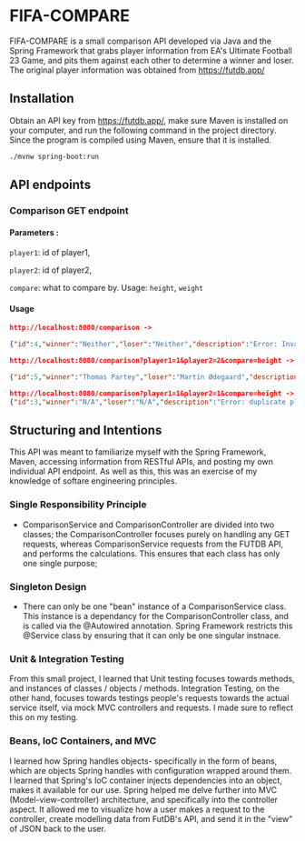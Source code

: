# FIFA-COMPARE

FIFA-COMPARE is a small comparison API developed via Java and the Spring Framework that grabs player information from EA's Ultimate Football 23 Game, and pits them against each other to determine a winner and loser. The original player information was obtained from https://futdb.app/

## Installation

Obtain an API key from https://futdb.app/, make sure Maven is installed on your computer, and run the following command in the project directory. Since the program is compiled using Maven, ensure that it is installed.

```bash
./mvnw spring-boot:run
```

## API endpoints

### Comparison GET endpoint

#### Parameters :

`player1`: id of player1,

`player2`: id of player2,

`compare`: what to compare by. Usage: `height`, `weight`

#### Usage

```JSON
http://localhost:8080/comparison -> 

{"id":4,"winner":"Neither","loser":"Neither","description":"Error: Invalid comparison operator"}
```

```JSON
http://localhost:8080/comparison?player1=1&player2=2&compare=height ->

{"id":5,"winner":"Thomas Partey","loser":"Martin Ødegaard","description":"Thomas Partey is 7 cm taller then Martin Ødegaard."}
```

```JSON
http://localhost:8080/comparison?player1=1&player2=1&compare=height ->
{"id":3,"winner":"N/A","loser":"N/A","description":"Error: duplicate player"}
```

## Structuring and Intentions

This API was meant to familiarize myself with the Spring Framework, Maven, accessing information from RESTful APIs, and posting my own individual API endpoint. As well as this, this was an exercise of my knowledge of softare engineering principles.

### Single Responsibility Principle
* ComparisonService and ComparisonController are divided into two classes; the ComparisonController focuses purely on handling any GET requests, whereas ComparisonService requests from the FUTDB API, and performs the calculations. This ensures that each class has only one single purpose;

### Singleton Design
* There can only be one "bean" instance of a ComparisonService class. This instance is a dependancy for the ComparisonController class, and is called via the @Autowired annotation. Spring Framework restricts this @Service class by ensuring that it can only be one singular instnace.

### Unit & Integration Testing
From this small project, I learned that Unit testing focuses towards methods, and instances of classes / objects / methods. Integration Testing, on the other hand, focuses towards testings people's requests towards the actual service itself, via mock MVC controllers and requests. I made sure to reflect this on my testing.

### Beans, IoC Containers, and MVC
I learned how Spring handles objects- specifically in the form of beans, which are objects Spring handles with configuration wrapped around them. I learned that Spring's IoC container injects dependencies into an object, makes it available for our use. Spring helped me delve further into MVC (Model-view-controller) architecture, and specifically into the controller aspect. It allowed me to visualize how a user makes a request to the controller, create modelling data from FutDB's API, and send it in the "view" of JSON back to the user.

